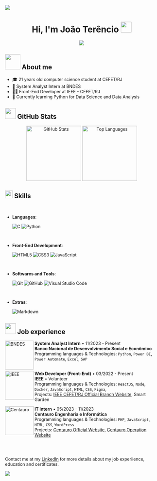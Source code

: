 <!--horizontal divider(gradiant)-->
<img src="https://user-images.githubusercontent.com/73097560/115834477-dbab4500-a447-11eb-908a-139a6edaec5c.gif">

<h1 align="center"><b>Hi, I'm João Terêncio</b> <img src="https://media.giphy.com/media/hvRJCLFzcasrR4ia7z/giphy.gif" width="35"></h1>

<p align="center">
  <a href="https://github.com/DenverCoder1/readme-typing-svg"><img src="https://readme-typing-svg.herokuapp.com?font=Fira+Code&pause=1000&color=F8EFD4&center=true&vCenter=true&random=false&width=435&lines=Computer+Science+Student;System+Analyst+Intern;Front-End+Developer;Love+to+learn+new+technologies"></a>
</p>

## <img src="https://github.com/7oSkaaa/7oSkaaa/blob/main/Images/about_me.gif?raw=true" width="50px"> **About me**

- 🎓 21 years old computer science student at CEFET/RJ
- 💼 System Analyst Intern at BNDES
- 👨‍💻 Front-End Developer at IEEE - CEFET/RJ
- 📘 Currently learning Python for Data Science and Data Analysis

## <img src="https://media1.giphy.com/media/v1.Y2lkPTc5MGI3NjExdGw5eXN4Y25ubzc2ZTZlcGlmcWVqeGxqZmVucTNwdXFla2dtdXZwYiZlcD12MV9pbnRlcm5hbF9naWZfYnlfaWQmY3Q9cw/CwTvSiWflgCGKgz5eb/giphy.webp" width="35"> **GitHub Stats**

<div align="center">
  <img height="180em" src="https://github-readme-stats.vercel.app/api?username=Jh-Terencio&show_icons=true&title_color=783c00&text_color=af552e&icon_color=783c00&bg_color=f8efd4&cache_seconds=2300&include_all_commits=true&count_private=true" alt="GitHub Stats">
  <img height="180em" src="https://github-readme-stats.vercel.app/api/top-langs/?username=Jh-Terencio&layout=compact&langs_count=5&title_color=783c00&text_color=af552e&bg_color=f8efd4&hide=MATLAB" alt="Top Languages">
</div>


## <img src="https://media2.giphy.com/media/QssGEmpkyEOhBCb7e1/giphy.gif?cid=ecf05e47a0n3gi1bfqntqmob8g9aid1oyj2wr3ds3mg700bl&rid=giphy.gif" width ="25"><b> Skills</b>
<br>

<p align="center">
  
- **Languages**:
  
    ![C](https://img.shields.io/badge/C%20-%232370ED.svg?style=for-the-badge&logo=c&logoColor=white)
    ![Python](https://img.shields.io/badge/Python%20-%2314354C.svg?style=for-the-badge&logo=python&logoColor=white)

<br>   
    
- **Front-End Development**:

   ![HTML5](https://img.shields.io/badge/HTML5%20-%23E34F26.svg?style=for-the-badge&logo=html5&logoColor=white)
   ![CSS3](https://img.shields.io/badge/CSS%20-%231572B6.svg?style=for-the-badge&logo=css3&logoColor=white)
   ![JavaScript](https://img.shields.io/badge/JavaScript%20-%23F7DF1E.svg?style=for-the-badge&logo=javascript&logoColor=black)

<br>

- **Softwares and Tools**:

    ![Git](https://img.shields.io/badge/git-%23F05033.svg?style=for-the-badge&logo=git&logoColor=white)
    ![GitHub](https://img.shields.io/badge/github-%23121011.svg?style=for-the-badge&logo=github&logoColor=white)
    ![Visual Studio Code](https://img.shields.io/badge/Visual%20Studio%20Code-0078d7.svg?style=for-the-badge&logo=visual-studio-code&logoColor=white)

<br>

- **Extras**:

    ![Markdown](https://img.shields.io/badge/markdown-%23000000.svg?style=for-the-badge&logo=markdown&logoColor=white)   


</p>

## <img src="https://divisiononestaffing.com/wp-content/uploads/2022/04/187-suitcase-outline.gif" width="35"> **Job experience**

<img align="left" height="94px" width="94px" alt="BNDES" src="https://jornalcocamar.com.br/wp-content/uploads/2023/08/Logo-BNDES-2048x2048.png"/>

**System Analyst Intern** • 11/2023 - Present \
**Banco Nacional de Desenvolvimento Social e Econômico** \
Programming languages & Technologies: `Python`, `Power BI`, `Power Automate`, `Excel`, `SAP` \
<br/>

<img align="left" height="94px" width="94px" alt="IEEE" src="https://media.licdn.com/dms/image/C4E0BAQGoRdJYxmIDhQ/company-logo_200_200/0/1631326760285?e=1727308800&v=beta&t=QjG7L42TGrfeGwXV7bTtL920KE00jHJeNoOQZL_og8A"/>

**Web Developer (Front-End)** • 03/2022 - Present \
**IEEE** • Volunteer \
Programming languages & Technologies: `ReactJS`,  `Node`, `Docker`, `JavaScript`, `HTML`, `CSS`, `Figma`,\
Projects: [IEEE CEFET/RJ Official Branch Website](https://ramocefetrj.com.br/), Smart Garden
<br/>

<img align="left" height="94px" width="94px" alt="Centauro" src="https://media.licdn.com/dms/image/C560BAQGAHjNZyiV_og/company-logo_200_200/0/1631380668551?e=1727308800&v=beta&t=FAmarvpTM55z2DpmvunD4wvLJSFA4f7Njffh86DUQ6Q"/>

**IT intern** • 05/2023 - 11/2023 \
**Centauro Engenharia e Informática** \
Programming languages & Technologies: `PHP`, `JavaScript`, `HTML`, `CSS`, `WordPress` \
Projects: [Centauro Official Website](https://www.centaurotelecom.com.br/), [Centauro Operation Website](http://www2.centaurotelecom.com.br:8080/centauro_desk/)
<br/>

<br/>
<br/>

Contact me at my [LinkedIn](https://www.linkedin.com/in/jo%C3%A3o-ter%C3%AAncio-36295722b/) for more details about my job experiience, education and certificates.

<!--horizontal divider(gradiant)-->
<img src="https://user-images.githubusercontent.com/73097560/115834477-dbab4500-a447-11eb-908a-139a6edaec5c.gif">
